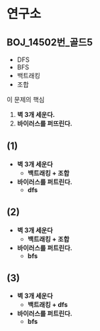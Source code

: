 # 연구소
## BOJ_14502번_골드5
- DFS 
- BFS
- 백트래킹
- 조합



이 문제의 핵심

1. **벽 3개 세운다.** 
2. **바이러스를 퍼뜨린다.** 



## (1)

- **벽 3개 세운다**
  - **백트래킹 + 조합**
- **바이러스를 퍼트린다.**
  - **dfs**

## (2)

- **벽 3개 세운다**
  - **백트래킹 + 조합**
- **바이러스를 퍼트린다.**
  - **bfs**

## (3)

- **벽 3개 세운다**
  - **백트래킹 + dfs**
- **바이러스를 퍼트린다.**
  - **bfs**
